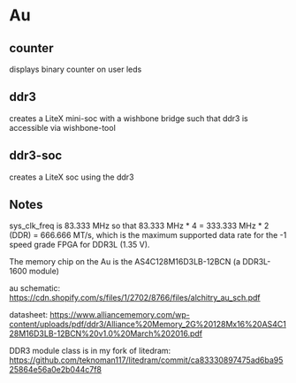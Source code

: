 Au
====

counter
-------
displays binary counter on user leds

ddr3
-----
creates a LiteX mini-soc with a wishbone bridge such that ddr3 is accessible via wishbone-tool

ddr3-soc
---------
creates a LiteX soc using the ddr3

Notes
-----
sys_clk_freq is 83.333 MHz so that 83.333 MHz * 4 = 333.333 MHz * 2 (DDR) = 666.666 MT/s, which is the maximum supported data rate for the -1 speed grade FPGA for DDR3L (1.35 V).

The memory chip on the Au is the AS4C128M16D3LB-12BCN (a DDR3L-1600 module)

au schematic: https://cdn.shopify.com/s/files/1/2702/8766/files/alchitry_au_sch.pdf

datasheet: https://www.alliancememory.com/wp-content/uploads/pdf/ddr3/Alliance%20Memory_2G%20128Mx16%20AS4C128M16D3LB-12BCN%20v1.0%20March%202016.pdf

DDR3 module class is in my fork of litedram: https://github.com/teknoman117/litedram/commit/ca83330897475ad6ba9525864e56a0e2b044c7f8
